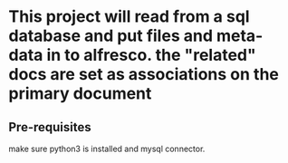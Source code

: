 # This project will read from a sql database and put files and meta-data in to alfresco.  the "related" docs are set as associations on the primary document

## Pre-requisites

make sure python3 is installed and mysql connector. 

